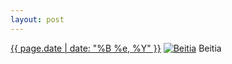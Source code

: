 ```yaml
---
layout: post
---
```


<p>
  <time><a href="/10">{{ page.date | date: "%B %e, %Y" }}</a></time>
  <a href="/10"><img src="{{ site.assets_url }}/10-640.jpg" srcset="{{ site.assets_url }}/10-1280.jpg 1280w, {{ site.assets_url }}/10-960.jpg 960w, {{ site.assets_url }}/10-640.jpg 640w, {{ site.assets_url }}/10-320.jpg 320w" sizes="(min-width: 700px) 50vw, calc(100vw - 2rem)" alt="Beitia" /></a>
  <span>Beitia</span>
</p>
